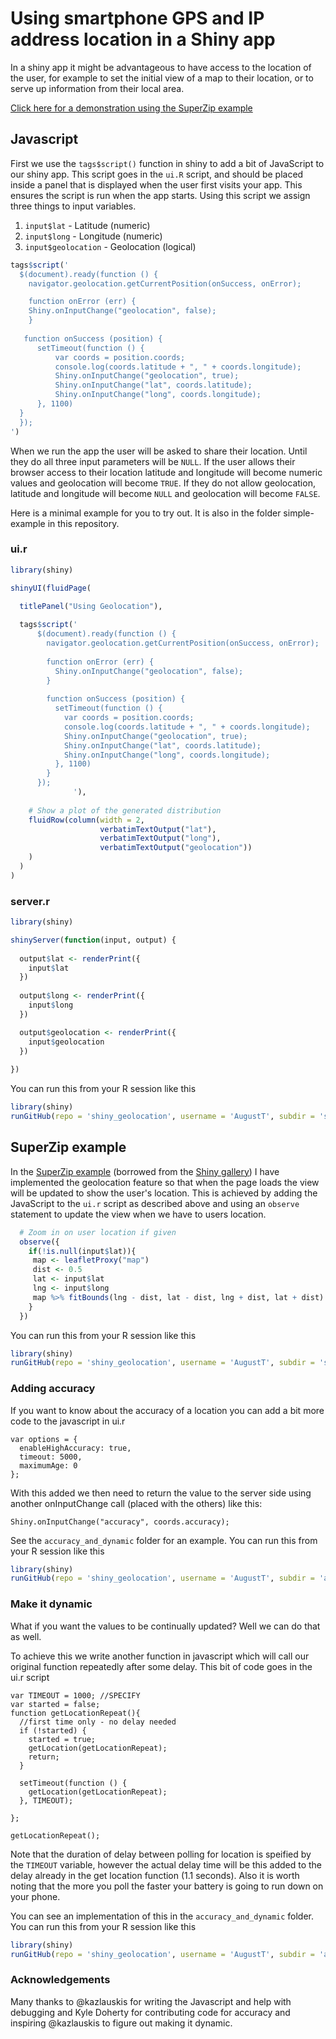 # Using smartphone GPS and IP address location in a Shiny app

In a shiny app it might be advantageous to have access to the location of the user, for example to set the initial view of a map to their location, or to serve up information from their local area.

[Click here for a demonstration using the SuperZip example](https://tomaugust.shinyapps.io/shiny_geolocation)

## Javascript

First we use the `tags$script()` function in shiny to add a bit of JavaScript to our shiny app. This script goes in the `ui.R` script, and should be placed inside a panel that is displayed when the user first visits your app. This ensures the script is run when the app starts. Using this script we assign three things to input variables. 

1. `input$lat` - Latitude (numeric)
2. `input$long` - Longitude (numeric)
3. `input$geolocation` - Geolocation (logical)

```r
tags$script('
  $(document).ready(function () {
    navigator.geolocation.getCurrentPosition(onSuccess, onError);

    function onError (err) {
    Shiny.onInputChange("geolocation", false);
    }
    
   function onSuccess (position) {
      setTimeout(function () {
          var coords = position.coords;
          console.log(coords.latitude + ", " + coords.longitude);
          Shiny.onInputChange("geolocation", true);
          Shiny.onInputChange("lat", coords.latitude);
          Shiny.onInputChange("long", coords.longitude);
      }, 1100)
  }
  });
')
```

When we run the app the user will be asked to share their location. Until they do all three input parameters will be `NULL`. If the user allows their browser access to their location latitude and longitude will become numeric values and geolocation will become `TRUE`. If they do not allow geolocation, latitude and longitude will become `NULL` and geolocation will become `FALSE`.

Here is a minimal example for you to try out. It is also in the folder simple-example in this repository.

### ui.r

```r
library(shiny)

shinyUI(fluidPage(

  titlePanel("Using Geolocation"),
    
  tags$script('
      $(document).ready(function () {
        navigator.geolocation.getCurrentPosition(onSuccess, onError);
              
        function onError (err) {
          Shiny.onInputChange("geolocation", false);
        }
              
        function onSuccess (position) {
          setTimeout(function () {
            var coords = position.coords;
            console.log(coords.latitude + ", " + coords.longitude);
            Shiny.onInputChange("geolocation", true);
            Shiny.onInputChange("lat", coords.latitude);
            Shiny.onInputChange("long", coords.longitude);
          }, 1100)
        }
      });
              '),
    
    # Show a plot of the generated distribution
    fluidRow(column(width = 2,
                    verbatimTextOutput("lat"),
                    verbatimTextOutput("long"),
                    verbatimTextOutput("geolocation"))
    )
  )
)
```

### server.r

```r
library(shiny)

shinyServer(function(input, output) {
  
  output$lat <- renderPrint({
    input$lat
  })
  
  output$long <- renderPrint({
    input$long
  })

  output$geolocation <- renderPrint({
    input$geolocation
  })
  
})
```

You can run this from your R session like this

```r
library(shiny)
runGitHub(repo = 'shiny_geolocation', username = 'AugustT', subdir = 'simple_example')
```

## SuperZip example

In the [SuperZip example](https://tomaugust.shinyapps.io/shiny_geolocation) (borrowed from the [Shiny gallery](http://shiny.rstudio.com/gallery/superzip-example.html)) I have implemented the geolocation feature so that when the page loads the view will be updated to show the user's location. This is achieved by adding the JavaScript to the `ui.r` script as described above and using an `observe` statement to update the view when we have to users location.

```r
  # Zoom in on user location if given
  observe({
    if(!is.null(input$lat)){
     map <- leafletProxy("map")
     dist <- 0.5
     lat <- input$lat
     lng <- input$long
     map %>% fitBounds(lng - dist, lat - dist, lng + dist, lat + dist)
    }
  })
```

You can run this from your R session like this

```r
library(shiny)
runGitHub(repo = 'shiny_geolocation', username = 'AugustT', subdir = 'superzip_example')
```

### Adding accuracy

If you want to know about the accuracy of a location you can add a bit more code to the javascript in ui.r

```
var options = {
  enableHighAccuracy: true,
  timeout: 5000,
  maximumAge: 0
};
```
With this added we then need to return the value to the server side using another onInputChange call (placed with the others) like this:

```
Shiny.onInputChange("accuracy", coords.accuracy);
```

See the `accuracy_and_dynamic` folder for an example. You can run this from your R session like this

```r
library(shiny)
runGitHub(repo = 'shiny_geolocation', username = 'AugustT', subdir = 'accuracy_and_dynamic')
```

### Make it dynamic

What if you want the values to be continually updated? Well we can do that as well. 

To achieve this we write another function in javascript which will call our original function repeatedly after some delay. This bit of code goes in the ui.r script

```
var TIMEOUT = 1000; //SPECIFY
var started = false;
function getLocationRepeat(){
  //first time only - no delay needed
  if (!started) {
    started = true;
    getLocation(getLocationRepeat);
    return;
  }

  setTimeout(function () {
    getLocation(getLocationRepeat);
  }, TIMEOUT);
  
};
  
getLocationRepeat();
```

Note that the duration of delay between polling for location is speified by the `TIMEOUT` variable, however the actual delay time will be this added to the delay already in the get location function (1.1 seconds). Also it is worth noting that the more you poll the faster your battery is going to run down on your phone.

You can see an implementation of this in the `accuracy_and_dynamic` folder. You can run this from your R session like this

```r
library(shiny)
runGitHub(repo = 'shiny_geolocation', username = 'AugustT', subdir = 'accuracy_and_dynamic')
```

### Acknowledgements

Many thanks to @kazlauskis for writing the Javascript and help with debugging and Kyle Doherty for contributing code for accuracy and inspiring @kazlauskis to figure out making it dynamic. 
